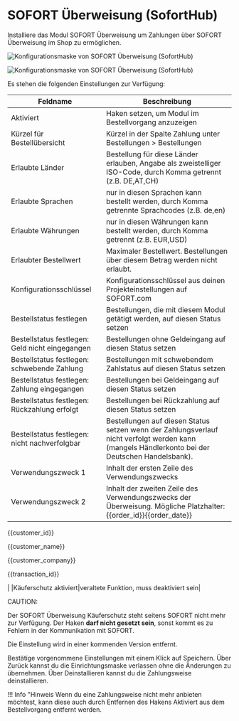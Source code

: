 # SOFORT Überweisung \(SofortHub\) 

Installiere das Modul SOFORT Überweisung um Zahlungen über SOFORT Überweisung im Shop zu ermöglichen.

![](Bilder/Abb064_Hub_Sofort.PNG "Konfigurationsmaske von SOFORT Überweisung
        (SofortHub)")

![](Bilder/soforthub/20190703_HB_011.png "Konfigurationsmaske von SOFORT Überweisung
        (SofortHub)")

Es stehen die folgenden Einstellungen zur Verfügung:

|Feldname|Beschreibung|
|--------|------------|
|Aktiviert|Haken setzen, um Modul im Bestellvorgang anzuzeigen|
|Kürzel für Bestellübersicht|Kürzel in der Spalte Zahlung unter Bestellungen \> Bestellungen|
|Erlaubte Länder|Bestellung für diese Länder erlauben, Angabe als zweistelliger ISO-Code, durch Komma getrennt \(z.B. DE,AT,CH\)|
|Erlaubte Sprachen|nur in diesen Sprachen kann bestellt werden, durch Komma getrennte Sprachcodes \(z.B. de,en\)|
|Erlaubte Währungen|nur in diesen Währungen kann bestellt werden, durch Komma getrennt \(z.B. EUR,USD\)|
|Erlaubter Bestellwert|Maximaler Bestellwert. Bestellungen über diesem Betrag werden nicht erlaubt.|
|Konfigurationsschlüssel|Konfigurationsschlüssel aus deinen Projekteinstellungen auf SOFORT.com|
|Bestellstatus festlegen|Bestellungen, die mit diesem Modul getätigt werden, auf diesen Status setzen|
|Bestellstatus festlegen: Geld nicht eingegangen|Bestellungen ohne Geldeingang auf diesen Status setzen|
|Bestellstatus festlegen: schwebende Zahlung|Bestellungen mit schwebendem Zahlstatus auf diesen Status setzen|
|Bestellstatus festlegen: Zahlung eingegangen|Bestellungen bei Geldeingang auf diesen Status setzen|
|Bestellstatus festlegen: Rückzahlung erfolgt|Bestellungen bei Rückzahlung auf diesen Status setzen|
|Bestellstatus festlegen: nicht nachverfolgbar|Bestellungen auf diesen Status setzen wenn der Zahlungsverlauf nicht verfolgt werden kann \(mangels Händlerkonto bei der Deutschen Handelsbank\).|
|Verwendungszweck 1|Inhalt der ersten Zeile des Verwendungszwecks|
|Verwendungszweck 2|Inhalt der zweiten Zeile des Verwendungszwecks der Überweisung. Mögliche Platzhalter:\{\{order\_id\}\}\{\{order\_date\}\}

\{\{customer\_id\}\}

\{\{customer\_name\}\}

\{\{customer\_company\}\}

\{\{transaction\_id\}\}

|
|Käuferschutz aktiviert|veraltete Funktion, muss deaktiviert sein|

CAUTION:

Der SOFORT Überweisung Käuferschutz steht seitens SOFORT nicht mehr zur Verfügung. Der Haken **darf nicht gesetzt sein**, sonst kommt es zu Fehlern in der Kommunikation mit SOFORT.

Die Einstellung wird in einer kommenden Version entfernt.

Bestätige vorgenommene Einstellungen mit einem Klick auf Speichern. Über Zurück kannst du die Einrichtungsmaske verlassen ohne die Änderungen zu übernehmen. Über Deinstallieren kannst du die Zahlungsweise deinstallieren.

!!! Info "Hinweis
	 Wenn du eine Zahlungsweise nicht mehr anbieten möchtest, kann diese auch durch Entfernen des Hakens Aktiviert aus dem Bestellvorgang entfernt werden.



